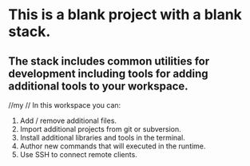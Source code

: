 # This is a blank project with a blank stack. 

## The stack includes common utilities for development including tools for adding additional tools to your workspace.
//my
//
In this workspace you can:

1. Add / remove additional files.
2. Import additional projects from git or subversion.
3. Install additional libraries and tools in the terminal.
4. Author new commands that will executed in the runtime.
5. Use SSH to connect remote clients.
